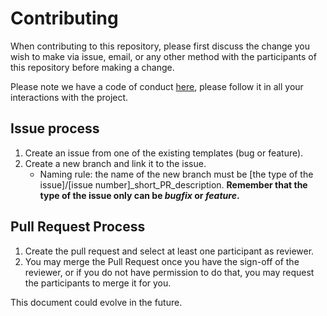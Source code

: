 # Contributing

When contributing to this repository, please first discuss the change you wish to make via issue,
email, or any other method with the participants of this repository before making a change.

Please note we have a code of conduct [here](https://github.com/maekind/pylembic/blob/main/.github/CODE_OF_CONDUCT.md), please follow it in all your interactions with the project.

## Issue process

1. Create an issue from one of the existing templates (bug or feature).
2. Create a new branch and link it to the issue.
   - Naming rule: the name of the new branch must be [the type of the issue]/[issue number]_short_PR_description. **Remember that the type of the issue only can be *bugfix* or *feature*.**

## Pull Request Process

1. Create the pull request and select at least one participant as reviewer.
2. You may merge the Pull Request once you have the sign-off of the reviewer, or if you
   do not have permission to do that, you may request the participants to merge it for you.

This document could evolve in the future.
